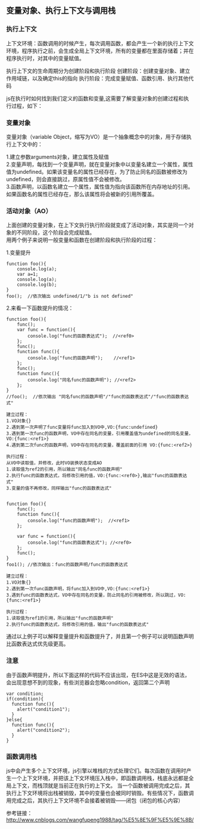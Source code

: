 ## 变量对象、执行上下文与调用栈

### 执行上下文
上下文环境：函数调用的时候产生，每次调用函数，都会产生一个新的执行上下文环境，程序执行之前，会生成全局上下文环境，所有的变量都在里面存储着；并在程序执行时，对其中的变量赋值。

执行上下文的生命周期分为创建阶段和执行阶段
创建阶段：创建变量对象、建立作用域链，以及确定this的指向
执行阶段：完成变量赋值、函数引用、执行其他代码

js在执行时如何找到我们定义的函数和变量,这需要了解变量对象的创建过程和执行过程，如下：

### 变量对象
变量对象（variable Object，缩写为VO）是一个抽象概念中的对象，用于存储执行上下文中的：

  1.建立参数arguments对象，建立属性及赋值<br/>
  2.变量声明，每找到一个变量声明，就在变量对象中以变量名建立一个属性，属性值为undefined。如果该变量名的属性已经存在，为了防止同名的函数被修改为undefined，则会直接跳过，原属性值不会被修改。<br/>
  3.函数声明，以函数名建立一个属性，属性值为指向该函数所在内存地址的引用。如果函数名的属性已经存在，那么该属性将会被新的引用所覆盖。

### 活动对象（AO）
  上面创建的变量对象，在上下文执行执行阶段就变成了活动对象，其实是同一个对象的不同阶段，这个阶段会完成赋值。<br/>
用两个例子来说明一般变量和函数在创建阶段和执行阶段的过程：

  1.变量提升
  
    function foo(){
        console.log(a);
        var a=1;
        console.log(a);
        console.log(b);
    }
    foo();  //依次输出 undefined/1/"b is not defined"

  
  2.来看一下函数提升的情况：
  
    function foo(){
        func();
        var func = function(){
            console.log("func的函数表达式");  //<ref0>
        };
        func();
        function func(){
            console.log("func的函数声明");    //<ref1>
        };
        func();
        function func(){
            console.log("同名func的函数声明"); //<ref2>
        };
    }
    //foo();  //依次输出 "同名func的函数声明"/"func的函数表达式"/"func的函数表达式"
    
    建立过程：
    1.VO对象{}
    2.遇到第一次声明了func变量将func加入到VO中,VO:{func:undefined}
    3.遇到第一次func的函数声明，VO中存在同名的变量，引用覆盖值为undefined的同名变量，VO:{func:<ref1>}
    4.遇到第二次func的函数声明，VO中存在同名的变量，覆盖前面的引用 VO:{func:<ref2>}
    
    执行过程：
    从VO中读取值，并修改，此时VO装换状态变成AO
    1.读取值为ref2的引用，所以输出"同名func的函数声明"
    2.执行func的函数表达式，将修改引用的值，VO:{func:<ref0>},输出"func的函数表达式"
    3.变量的值不再修改，同样输出"func的函数表达式"
    
    
    function foo(){
        func();
        function func(){
            console.log("func的函数声明");  //<ref1>
        };
        
        var func = function(){
            console.log("func的函数表达式"); //<ref0>
        };
        func();
    }
    foo1(); //依次输出：func的函数声明/func的函数表达式
    
    建立过程：
    1.VO对象{}
    2.遇到第一次func函数声明，将func加入到VO中,VO:{func:<ref1>}
    3.遇到func的函数表达式，VO中存在同名的变量，防止同名的引用被修改，所以跳过，VO:{func:<ref1>}
    
    执行过程：
    1.读取值为ref1的引用，所以输出"func的函数声明"
    2.执行func的函数表达式，将修改引用的值，输出"func的函数表达式"

通过以上例子可以解释变量提升和函数提升了，并且第一个例子可以说明函数声明比函数表达式优先级更高。


### 注意
由于函数声明提升，所以下面这样的代码不应该出现，在ES中这是无效的语法，会出现意想不到的现象，有些浏览器会忽略condition，返回第二个声明

    var condition;
    if(condition){
      function func(){
        alert("condition1");
      }
    }else{
      function func(){
        alert("condition2");
      }
    }



### 函数调用栈
  js中会产生多个上下文环境，js引擎以堆栈的方式处理它们。每次函数在调用时产生一个上下文环境，并把该上下文环境压入栈中，即函数调用栈，栈底永远都是全局上下文，而栈顶就是当前正在执行的上下文。
  当一个函数被调用完成之后，其执行上下文环境将出栈被销毁，其中的变量也会被同时销毁。有些情况下，函数调用完成之后，其执行上下文环境不会接着被销毁——闭包（闭包的核心内容）


参考链接：
http://www.cnblogs.com/wangfupeng1988/tag/%E5%8E%9F%E5%9E%8B/




